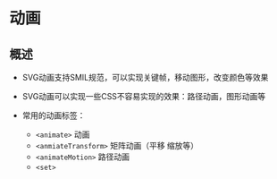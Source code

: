 # 动画

## 概述

+ SVG动画支持SMIL规范，可以实现关键帧，移动图形，改变颜色等效果

+ SVG动画可以实现一些CSS不容易实现的效果：路径动画，图形动画等

+ 常用的动画标签：

  + `<animate>` 动画
  + `<anmiateTransform>` 矩阵动画（平移 缩放等）
  + `<animateMotion>` 路径动画
  + `<set>`

